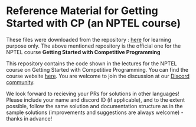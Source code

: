 # Reference Material for Getting Started with CP (an NPTEL course)

These files were downloaded from the repository : [here](https://github.com/noc21-cs99/lectures) for learning purpose only.
The above mentioned repository is the official one for the NPTEL course **Getting Started with Competitive Programming**

This repository contains the code shown in the lectures for the NPTEL course on Getting Started with Competitive Programming. You can find the course website [here](https://www.craft.do/s/AcEMNb4NLdHlQo). You are welcome to join the discussion at our [Discord community](https://discord.gg/etdD3SSJ6T). 

We look forward to recieving your PRs for solutions in other languages! Please include your name and discord ID (if applicable), and to the extent possible, follow the same solution and documentation structure as in the sample solutions (improvements and suggestions are always welcome) - thanks in advance! 
